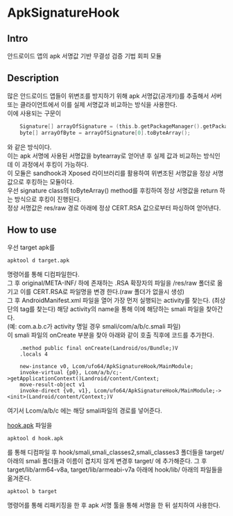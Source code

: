 # ApkSignatureHook

## Intro
안드로이드 앱의 apk 서명값 기반 무결성 검증 기법 회피 모듈

## Description
많은 안드로이드 앱들이 위변조를 방지하기 위해 apk 서명값(공개키)를 추출해서 서버 또는 클라이언트에서 이를 실제 서명값과 비교하는 방식을 사용한다.  
이에 사용되는 구문이  
```c
    Signature[] arrayOfSignature = (this.b.getPackageManager().getPackageInfo(this.b.getPackageName(), 64)).signatures;
    byte[] arrayOfByte = arrayOfSignature[0].toByteArray();
```
와 같은 방식이다.  
이는 apk 서명에 사용된 서명값을 bytearray로 얻어낸 후 실제 값과 비교하는 방식인데 이 과정에서 후킹이 가능하다.  
이 모듈은 sandhook과 Xposed 라이브러리를 활용하여 위변조된 서명값을 정상 서명값으로 후킹하는 모듈이다.  
우선 signature class의 toByteArray() method를 후킹하여 정상 서명값을 return 하는 방식으로 후킹이 진행된다.  
정상 서명값은 res/raw 경로 아래에 정상 CERT.RSA 값으로부터 파싱하여 얻어낸다.  

## How to use
우선 target apk를  
```
apktool d target.apk
```
명령어를 통해 디컴파일한다.   
그 후 original/META-INF/ 하에 존재하는 .RSA 확장자의 파일을 /res/raw 폴더로 옮기고 이를 CERT.RSA로 파일명을 변경 한다.(raw 폴더가 없을시 생성)  
그 후 AndroidManifest.xml 파일을 열어 가장 먼저 실행되는 activity를 찾는다. (최상단의 <activity> tag를 찾는다) 해당 activity의 name을 통해 이에 해당하는 smali 파일을 찾아간다.  
(예: com.a.b.c가 activity 명일 경우 smali/com/a/b/c.smali 파일)   
이 smali 파일의 onCreate 부분을 찾아 아래와 같이 호출 직후에 코드를 추가한다.  
```
    .method public final onCreate(Landroid/os/Bundle;)V
    .locals 4

    new-instance v0, Lcom/ufo64/ApkSignatureHook/MainModule;
    invoke-virtual {p0}, Lcom/a/b/c;->getApplicationContext()Landroid/content/Context;
    move-result-object v1
    invoke-direct {v0, v1}, Lcom/ufo64/ApkSignatureHook/MainModule;-><init>(Landroid/content/Context;)V
```
여기서 Lcom/a/b/c 에는 해당 smali파일의 경로를 넣어준다.  

[hook.apk](https://github.com/ufo6475/ApkSignatureHook/releases/tag/v0.1) 파일을   
```
apktool d hook.apk
```
를 통해 디컴파일 후 hook/smali,smali_classes2,smali_classes3 폴더들을 target/ 아래의 smali 폴더들과 이름이 겹치지 않게 변경후 target/ 에 추가해준다.
그 후 target/lib/arm64-v8a, target/lib/armeabi-v7a 아래에 hook/lib/ 아래의 파일들을 옮겨준다.

```
apktool b target
```
명령어를 통해 리패키징을 한 후 apk 서명 툴을 통해 서명을 한 뒤 설치하여 사용한다.
